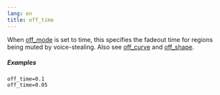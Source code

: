 ```yaml
---
lang: en
title: off_time
---
```

When [off_mode](off_mode) is set to time, this specifies the fadeout time for
regions being muted by voice-stealing. Also see [off_curve](off_curve)
and [off_shape](off_shape).

##### Examples

```
off_time=0.1
off_time=0.05
```
